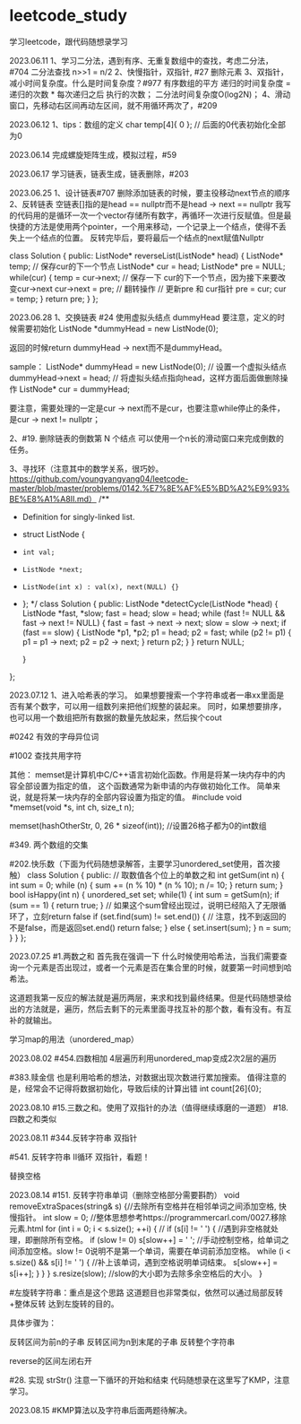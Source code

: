 # leetcode_study
学习leetcode，跟代码随想录学习

2023.06.11
1、学习二分法，遇到有序、无重复数组中的查找，考虑二分法，#704 二分法查找
  n>>1 = n/2
2、快慢指针，双指针, #27 删除元素
3、双指针，减小时间复杂度。什么是时间复杂度？#977 有序数组的平方
  递归的时间复杂度 = 递归的次数 * 每次递归之后 执行的次数；
  二分法时间复杂度O(log2N)；
4、滑动窗口，先移动右区间再动左区间，就不用循环两次了，#209

2023.06.12
1、tips：数组的定义 char temp[4]{ 0 }; // 后面的0代表初始化全部为0

2023.06.14
完成螺旋矩阵生成，模拟过程，#59

2023.06.17
学习链表，链表生成，链表删除，#203

2023.06.25
1、设计链表#707
删除添加链表的时候，要主役移动next节点的顺序
2、反转链表
空链表[]指的是head == nullptr而不是head -> next == nullptr
我写的代码用的是循环一次一个vector存储所有数字，再循环一次进行反赋值。但是最快捷的方法是使用两个pointer，一个用来移动，一个记录上一个结点，使得不丢失上一个结点的位置。
反转完毕后，要将最后一个结点的next赋值Nullptr

class Solution {
public:
    ListNode* reverseList(ListNode* head) {
        ListNode* temp; // 保存cur的下一个节点
        ListNode* cur = head;
        ListNode* pre = NULL;
        while(cur) {
            temp = cur->next;  // 保存一下 cur的下一个节点，因为接下来要改变cur->next
            cur->next = pre; // 翻转操作
            // 更新pre 和 cur指针
            pre = cur;
            cur = temp;
        }
        return pre;
    }
};

2023.06.28
1、交换链表 #24
使用虚拟头结点 dummyHead
要注意，定义的时候需要初始化
ListNode *dummyHead = new ListNode(0);

返回的时候return dummyHead -> next而不是dummyHead。

sample：
ListNode* dummyHead = new ListNode(0); // 设置一个虚拟头结点
dummyHead->next = head; // 将虚拟头结点指向head，这样方面后面做删除操作
ListNode* cur = dummyHead;

要注意，需要处理的一定是cur -> next而不是cur，也要注意while停止的条件，是cur -> next != nullptr；

2、#19. 删除链表的倒数第 N 个结点
可以使用一个n长的滑动窗口来完成倒数的任务。

3、寻找环（注意其中的数学关系，很巧妙。https://github.com/youngyangyang04/leetcode-master/blob/master/problems/0142.%E7%8E%AF%E5%BD%A2%E9%93%BE%E8%A1%A8II.md）
/**
 * Definition for singly-linked list.
 * struct ListNode {
 *     int val;
 *     ListNode *next;
 *     ListNode(int x) : val(x), next(NULL) {}
 * };
 */
class Solution {
public:
    ListNode *detectCycle(ListNode *head) {
        ListNode *fast, *slow;
        fast = head;
        slow = head;
        while (fast != NULL && fast -> next != NULL) {
            fast = fast -> next -> next;
            slow = slow -> next;
            if (fast == slow) {
                ListNode *p1, *p2;
                p1 = head;
                p2 = fast;
                while (p2 != p1) {
                    p1 = p1 -> next;
                    p2 = p2 -> next;
                }
                return p2;
            }
        }
        return NULL;
        
    }

};

2023.07.12
1、进入哈希表的学习。
如果想要搜索一个字符串或者一串xx里面是否有某个数字，可以用一组数列来把他们规整的装起来。
同时，如果想要排序，也可以用一个数组把所有数据的数量先放起来，然后挨个cout

#0242 有效的字母异位词

#1002 查找共用字符

其他：
memset是计算机中C/C++语言初始化函数。作用是将某一块内存中的内容全部设置为指定的值， 这个函数通常为新申请的内存做初始化工作。
简单来说，就是将某一块内存的全部内容设置为指定的值。
#include<cstring>
void *memset(void *s, int ch, size_t n);

memset(hashOtherStr, 0, 26 * sizeof(int)); //设置26格子都为0的int数组

#349. 两个数组的交集

#202.快乐数（下面为代码随想录解答，主要学习unordered_set使用，首次接触）
class Solution {
public:
    // 取数值各个位上的单数之和
    int getSum(int n) {
        int sum = 0;
        while (n) {
            sum += (n % 10) * (n % 10);
            n /= 10;
        }
        return sum;
    }
    bool isHappy(int n) {
        unordered_set<int> set;
        while(1) {
            int sum = getSum(n);
            if (sum == 1) {
                return true;
            }
            // 如果这个sum曾经出现过，说明已经陷入了无限循环了，立刻return false
            if (set.find(sum) != set.end()) { // 注意，找不到返回的不是false，而是返回set.end()
                return false;
            } else {
                set.insert(sum);
            }
            n = sum;
        }
    }
};

2023.07.25
#1.两数之和
首先我在强调一下 什么时候使用哈希法，当我们需要查询一个元素是否出现过，或者一个元素是否在集合里的时候，就要第一时间想到哈希法。

这道题我第一反应的解法就是遍历两层，来求和找到最终结果。但是代码随想录给出的方法就是，遍历，然后去剩下的元素里面寻找互补的那个数，看有没有。有互补的就输出。

学习map的用法（unordered_map）

2023.08.02
#454.四数相加
4层遍历利用unordered_map变成2次2层的遍历

#383.赎金信
也是利用哈希的想法，对数据出现次数进行累加搜索。
值得注意的是，经常会不记得将数据初始化，导致后续的计算出错
int count[26]{0}; 


2023.08.10
#15.三数之和。使用了双指针的办法（值得继续琢磨的一道题）
#18.四数之和类似

2023.08.11
#344.反转字符串 双指针

#541. 反转字符串 II循环 双指针，看题！

替换空格

2023.08.14
#151. 反转字符串单词（删除空格部分需要斟酌）
 void removeExtraSpaces(string& s) {//去除所有空格并在相邻单词之间添加空格, 快慢指针。
        int slow = 0;   //整体思想参考https://programmercarl.com/0027.移除元素.html
        for (int i = 0; i < s.size(); ++i) { //
            if (s[i] != ' ') { //遇到非空格就处理，即删除所有空格。
                if (slow != 0) s[slow++] = ' '; //手动控制空格，给单词之间添加空格。slow != 0说明不是第一个单词，需要在单词前添加空格。
                while (i < s.size() && s[i] != ' ') { //补上该单词，遇到空格说明单词结束。
                    s[slow++] = s[i++];
                }
            }
        }
        s.resize(slow); //slow的大小即为去除多余空格后的大小。
    }

#左旋转字符串：重点是这个思路
这道题目也非常类似，依然可以通过局部反转+整体反转 达到左旋转的目的。

具体步骤为：

反转区间为前n的子串
反转区间为n到末尾的子串
反转整个字符串

reverse的区间左闭右开

#28. 实现 strStr() 注意一下循环的开始和结束
代码随想录在这里写了KMP，注意学习。

2023.08.15
#KMP算法以及字符串后面两题待解决。
